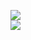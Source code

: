 [![](https://img.shields.io/badge/Made%20With-Github%20Spray-lightgrey.svg?style=for-the-badge&logo=github)](https://github.com/Annihil/github-spray#24874)  
[![](https://i.imgur.com/2DrTn0Z.gif)](https://github.com/Annihil/github-spray)